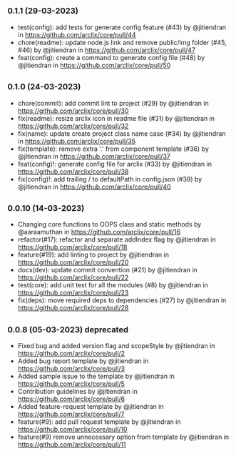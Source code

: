 ## <small>0.1.1 (29-03-2023)</small>

-   test(config): add tests for generate config feature (#43) by @jitiendran in https://github.com/arclix/core/pull/44
-   chore(readme): update node.js link and remove public/img folder (#45, #46) by @jitiendran in https://github.com/arclix/core/pull/47
-   feat(config): create a command to generate config file (#48) by @jitiendran in https://github.com/arclix/core/pull/50

## <small>0.1.0 (24-03-2023)</small>

-   chore(commit): add commit lint to project (#29) by @jitiendran in https://github.com/arclix/core/pull/30
-   fix(readme): resize arclix icon in readme file (#31) by @jitiendran in https://github.com/arclix/core/pull/32
-   fix(name): update create project class name case (#34) by @jitiendran in https://github.com/arclix/core/pull/35
-   fix(template): remove extra '.' from component template (#36) by @jitiendran in https://github.com/arclix/core/pull/37
-   feat(config)!: generate config file for arclix (#33) by @jitiendran in https://github.com/arclix/core/pull/38
-   fix(config)!: add trailing / to defaultPath in config.json (#39) by @jitiendran in https://github.com/arclix/core/pull/40

## <small>0.0.10 (14-03-2023)</small>

-   Changing core functions to OOPS class and static methods by @aaraamuthan in https://github.com/arclix/core/pull/16
-   refactor(#17): refactor and separate addIndex flag by @jitiendran in https://github.com/arclix/core/pull/18
-   feature(#19): add linting to project by @jitiendran in https://github.com/arclix/core/pull/20
-   docs(dev): update commit convention (#21) by @jitiendran in https://github.com/arclix/core/pull/22
-   test(core): add unit test for all the modules (#8) by @jitiendran in https://github.com/arclix/core/pull/23
-   fix(deps): move required deps to dependencies (#27) by @jitiendran in https://github.com/arclix/core/pull/28

## <small>0.0.8 (05-03-2023) deprecated</small>

-   Fixed bug and added version flag and scopeStyle by @jitiendran in https://github.com/arclix/core/pull/2
-   Added bug report template by @jitiendran in https://github.com/arclix/core/pull/3
-   Added sample issue to the template by @jitiendran in https://github.com/arclix/core/pull/5
-   Contribution guidelines by @jitiendran in https://github.com/arclix/core/pull/6
-   Added feature-request template by @jitiendran in https://github.com/arclix/core/pull/7
-   feature(#9): add pull request template by @jitiendran in https://github.com/arclix/core/pull/10
-   feature(#9) remove unnecessary option from template by @jitiendran in https://github.com/arclix/core/pull/11
